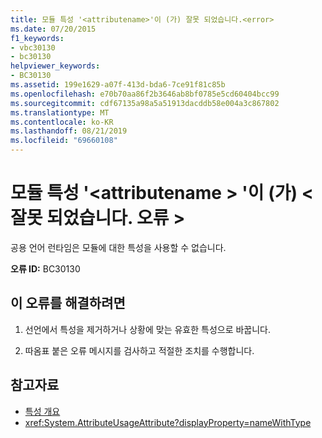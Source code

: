 ```yaml
---
title: 모듈 특성 '<attributename>'이 (가) 잘못 되었습니다.<error>
ms.date: 07/20/2015
f1_keywords:
- vbc30130
- bc30130
helpviewer_keywords:
- BC30130
ms.assetid: 199e1629-a07f-413d-bda6-7ce91f81c85b
ms.openlocfilehash: e70b70aa86f2b3646ab8bf0785e5cd60404bcc99
ms.sourcegitcommit: cdf67135a98a5a51913dacddb58e004a3c867802
ms.translationtype: MT
ms.contentlocale: ko-KR
ms.lasthandoff: 08/21/2019
ms.locfileid: "69660108"
---
```

# <a name="module-attribute-attributename-is-not-valid-error"></a>모듈 특성 '\<attributename > '이 (가) \<잘못 되었습니다. 오류 >
공용 언어 런타임은 모듈에 대한 특성을 사용할 수 없습니다.

**오류 ID:** BC30130

## <a name="to-correct-this-error"></a>이 오류를 해결하려면

1. 선언에서 특성을 제거하거나 상황에 맞는 유효한 특성으로 바꿉니다.

2. 따옴표 붙은 오류 메시지를 검사하고 적절한 조치를 수행합니다.

## <a name="see-also"></a>참고자료

- [특성 개요](../programming-guide/concepts/attributes/index.md)
- <xref:System.AttributeUsageAttribute?displayProperty=nameWithType>
